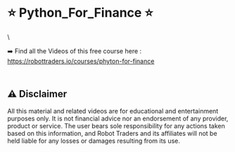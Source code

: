 # ⭐ Python_For_Finance ⭐

\

➡️  Find all the Videos of this free course here : https://robottraders.io/courses/phyton-for-finance

\
⚠️ Disclaimer
-------------
All this material and related videos are for educational and entertainment purposes only. It is not financial advice nor an endorsement of any provider, product or service. The user bears sole responsibility for any actions taken based on this information, and Robot Traders and its affiliates will not be held liable for any losses or damages resulting from its use. 
